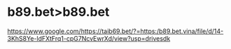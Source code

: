 # b89.bet>b89.bet
https://www.google.com/https://taib69.bet/?=https:/b89.bet.vina/file/d/14-3KhS8Ye-ldFXtFrq1-cpG7NcvEwrXd/view?usp=drivesdk
